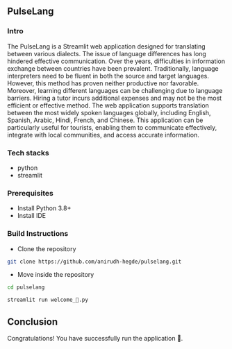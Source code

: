 ## PulseLang

### Intro
The PulseLang is a Streamlit web application designed for translating between various dialects. The issue of language differences has long hindered effective communication. Over the years, difficulties in information exchange between countries have been prevalent. Traditionally, language interpreters need to be fluent in both the source and target languages. However, this method has proven neither productive nor favorable. Moreover, learning different languages can be challenging due to language barriers. Hiring a tutor incurs additional expenses and may not be the most efficient or effective method.
The web application supports translation between the most widely spoken languages globally, including English, Spanish, Arabic, Hindi, French, and Chinese. This application can be particularly useful for tourists, enabling them to communicate effectively, integrate with local communities, and access accurate information.

### Tech stacks
* python
* streamlit

### Prerequisites
* Install Python 3.8+
* Install IDE

### Build Instructions
* Clone the repository
```sh
git clone https://github.com/anirudh-hegde/pulselang.git
```

* Move inside the repository
```sh
cd pulselang
```

```sh
streamlit run welcome_👋️.py 
```

## Conclusion
Congratulations! You have successfully run the application 🚀️.
